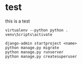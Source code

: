 # test
this is a test

```shell
virtualenv --python python .
venv\Scripts\activate
```

```shell
django-admin startproject <name>
python manage.py migrate
python manage.py runserver
python manage.py createsuperuser
```